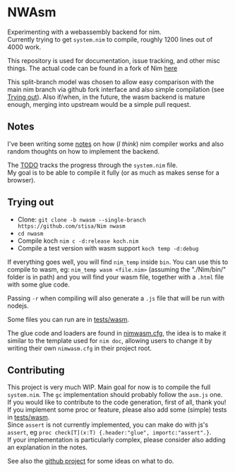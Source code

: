 NWAsm
=====
Experimenting with a webassembly backend for nim.  
Currently trying to get `system.nim` to compile, roughly 1200 lines out of 4000 work.

This repository is used for documentation, issue tracking, and other misc things.
The actual code can be found in a fork of Nim [here](https://github.com/stisa/Nim/tree/nwasm)

This split-branch model was chosen to allow easy comparison with the main nim
 branch via github fork interface and also simple compilation (see [Trying out](#trying-out)). 
Also if/when, in the future, the wasm backend is mature enough, merging into upstream would be a simple pull request.

Notes
-----

I've been writing some [notes](NOTES.md) on how (*I think*) nim compiler works and also random thoughts on how to implement the backend.

The [TODO](TODO.md) tracks the progress through the `system.nim` file.  
My goal is to be able to compile it fully (or as much as makes sense for a browser).

Trying out
----------
- Clone: `git clone -b nwasm --single-branch https://github.com/stisa/Nim nwasm`
- `cd nwasm` 
- Compile koch `nim c -d:release koch.nim`
- Compile a test version with wasm support `koch temp -d:debug`

If everything goes well, you will find `nim_temp` inside `bin`. You can use this to compile to wasm,
eg: `nim_temp wasm <file.nim>` (assuming the "./Nim/bin/" folder is in path) and you will find your wasm file, together with a `.html` file with some glue code. 

Passing `-r` when compiling will also generate a `.js` file that will be run with nodejs.

Some files you can run are in [tests/wasm](https://github.com/stisa/Nim/tree/nwasm/tests/wasm).

The glue code and loaders are found in [nimwasm.cfg](https://github.com/stisa/Nim/blob/nwasm/config/nimwasm.cfg), the idea is to make it similar to the template used for `nim doc`, allowing users to change it
by writing their own `nimwasm.cfg` in their project root.

Contributing
------------

This project is very much WIP. Main goal for now is to compile the full `system.nim`. The `gc` implementation should
probably follow the `asm.js` one.  
If you would like to contribute to the code generation, first of all, thank you!  
If you implement some proc or feature, please also add some (simple) tests in [tests/wasm](https://github.com/stisa/Nim/tree/nwasm/tests/wasm).  
Since `assert` is not currently implemented, you can make do with js's `assert`, eg `proc check[T](x:T) {.header:"glue", importc:"assert".}`.  
If your implementation is particularly complex, please consider also adding an explanation in the notes.

See also the [github project](https://github.com/stisa/nwasm/projects/1) for some ideas on what to do.
